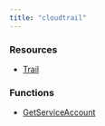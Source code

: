 ```yaml
---
title: "cloudtrail"
---
```


<!-- WARNING: this file was generated by the Pulumi Terraform Bridge (tfgen) Tool. -->
<!-- Do not edit by hand unless you're certain you know what you are doing! -->

<style>
  table td p { margin-top: 0; margin-bottom: 0; }
</style>

<h3>Resources</h3>
<ul class="api">
    <li><a href="trail"><span class="symbol resource"></span>Trail</a></li>
</ul>

<h3>Functions</h3>
<ul class="api">
    <li><a href="getserviceaccount"><span class="symbol datasource"></span>GetServiceAccount</a></li>
</ul>

